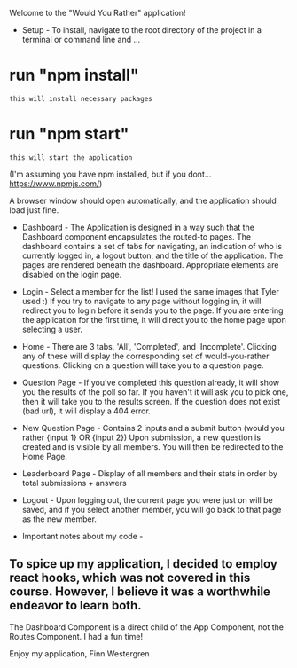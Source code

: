 Welcome to the "Would You Rather" application!

- Setup -
To install, navigate to the root directory of the project in a terminal or command line and ...
# run "npm install"
    this will install necessary packages
# run "npm start" 
    this will start the application

(I'm assuming you have npm installed, but if you dont... https://www.npmjs.com/)

A browser window should open automatically, and the application should load just fine.

- Dashboard -
The Application is designed in a way such that the Dashboard component encapsulates the routed-to pages.
The dashboard contains a set of tabs for navigating, an indication of who is currently logged in, a logout button, and the title of the application.
The pages are rendered beneath the dashboard.
Appropriate elements are disabled on the login page.

- Login -
Select a member for the list! I used the same images that Tyler used :)
If you try to navigate to any page without logging in, it will redirect you to login before it sends you to the page.
If you are entering the application for the first time, it will direct you to the home page upon selecting a user.

- Home -
There are 3 tabs, 'All', 'Completed', and 'Incomplete'. Clicking any of these will display the corresponding set of would-you-rather questions.
Clicking on a question will take you to a question page.

- Question Page -
If you've completed this question already, it will show you the results of the poll so far.
If you haven't it will ask you to pick one, then it will take you to the results screen.
If the question does not exist (bad url), it will display a 404 error.

- New Question Page -
Contains 2 inputs and a submit button (would you rather {input 1} OR {input 2})
Upon submission, a new question is created and is visible by all members.
You will then be redirected to the Home Page.

- Leaderboard Page -
Display of all members and their stats in order by total submissions + answers

- Logout -
Upon logging out, the current page you were just on will be saved, and if you select another member, you will go back to that page as the new member.

- Important notes about my code -
## To spice up my application, I decided to employ react hooks, which was not covered in this course. However, I believe it was a worthwhile endeavor to learn both. ##
The Dashboard Component is a direct child of the App Component, not the Routes Component.
I had a fun time!

Enjoy my application,
Finn Westergren
